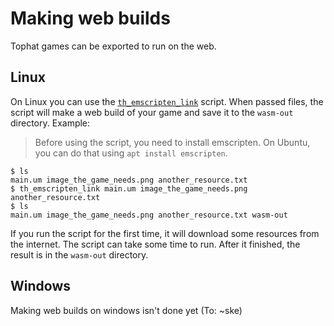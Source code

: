 # Making web builds

Tophat games can be exported to run on the web.

## Linux

On Linux you can use the
[`th_emscripten_link`](https://th.mrms.cz/dl/th_emscripten_link) script.  When
passed files, the script will make a web build of your game and save it to the
`wasm-out` directory.  Example:

> Before using the script, you need to install emscripten. On Ubuntu, you can
> do that using `apt install emscripten`.

```
$ ls
main.um image_the_game_needs.png another_resource.txt
$ th_emscripten_link main.um image_the_game_needs.png another_resource.txt
$ ls
main.um image_the_game_needs.png another_resource.txt wasm-out
```

If you run the script for the first time, it will download some resources from
the internet.  The script can take some time to run.  After it finished, the
result is in the `wasm-out` directory.

## Windows

Making web builds on windows isn't done yet (To: ~ske)
